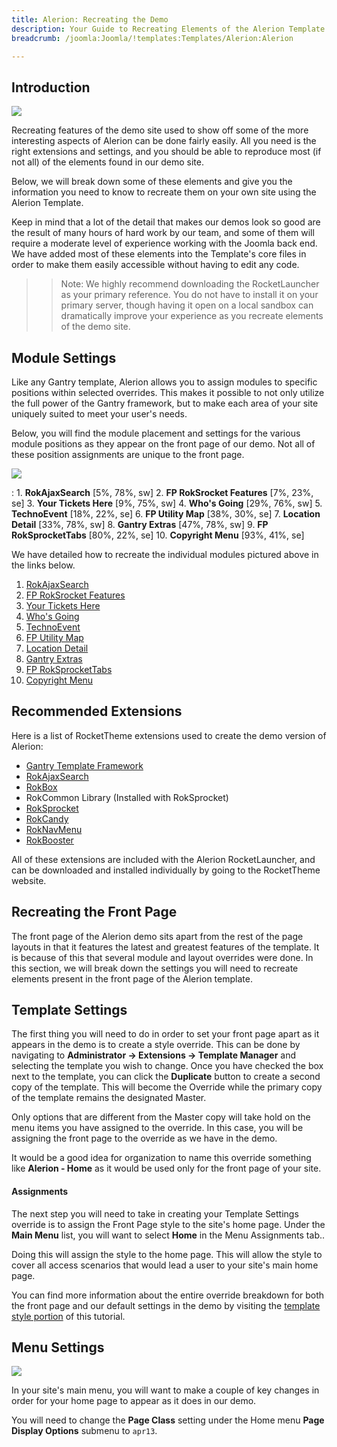 ```yaml
---
title: Alerion: Recreating the Demo
description: Your Guide to Recreating Elements of the Alerion Template for Joomla
breadcrumb: /joomla:Joomla/!templates:Templates/Alerion:Alerion

---
```


Introduction
-----

![][alerion2]

Recreating features of the demo site used to show off some of the more interesting aspects of Alerion can be done fairly easily. All you need is the right extensions and settings, and you should be able to reproduce most (if not all) of the elements found in our demo site. 

Below, we will break down some of these elements and give you the information you need to know to recreate them on your own site using the Alerion Template.

Keep in mind that a lot of the detail that makes our demos look so good are the result of many hours of hard work by our team, and some of them will require a moderate level of experience working with the Joomla back end. We have added most of these elements into the Template's core files in order to make them easily accessible without having to edit any code.

>> Note: We highly recommend downloading the RocketLauncher as your primary reference. You do not have to install it on your primary server, though having it open on a local sandbox can dramatically improve your experience as you recreate elements of the demo site.

Module Settings
-----

Like any Gantry template, Alerion allows you to assign modules to specific positions within selected overrides. This makes it possible to not only utilize the full power of the Gantry framework, but to make each area of your site uniquely suited to meet your user's needs.

Below, you will find the module placement and settings for the various module positions as they appear on the front page of our demo. Not all of these position assignments are unique to the front page.

![][alerion]

:   1. **RokAjaxSearch**  [5%, 78%, sw]
    2. **FP RokSrocket Features**  [7%, 23%, se]
    3. **Your Tickets Here**  [9%, 75%, sw]
    4. **Who's Going**  [29%, 76%, sw]
    5. **TechnoEvent**  [18%, 22%, se]
    6. **FP Utility Map**  [38%, 30%, se]
    7. **Location Detail**  [33%, 78%, sw]
    8. **Gantry Extras**  [47%, 78%, sw]
    9. **FP RokSprocketTabs**  [80%, 22%, se]
    10. **Copyright Menu**  [93%, 41%, se]

We have detailed how to recreate the individual modules pictured above in the links below.

1. [RokAjaxSearch][module1]
2. [FP RokSrocket Features][module2]
3. [Your Tickets Here][module3]
4. [Who's Going][module4]
5. [TechnoEvent][module5]
6. [FP Utility Map][module6]
7. [Location Detail][module7]
8. [Gantry Extras][module8]
9. [FP RokSprocketTabs][module9]
10. [Copyright Menu][module10]

Recommended Extensions
-----

Here is a list of RocketTheme extensions used to create the demo version of Alerion:

* [Gantry Template Framework][gantry]
* [RokAjaxSearch][rokajaxsearch]
* [RokBox][rokbox]
* RokCommon Library (Installed with RokSprocket)
* [RokSprocket][roksprocket]
* [RokCandy][rokcandy]
* [RokNavMenu][roknavmenu]
* [RokBooster][rokbooster]

All of these extensions are included with the Alerion RocketLauncher, and can be downloaded and installed individually by going to the RocketTheme website.

Recreating the Front Page
-----

The front page of the Alerion demo sits apart from the rest of the page layouts in that it features the latest and greatest features of the template. It is because of this that several module and layout overrides were done. In this section, we will break down the settings you will need to recreate elements present in the front page of the Alerion template.

Template Settings
-----

The first thing you will need to do in order to set your front page apart as it appears in the demo is to create a style override. This can be done by navigating to **Administrator -> Extensions -> Template Manager** and selecting the template you wish to change.  Once you have checked the box next to the template, you can click the **Duplicate** button to create a second copy of the template. This will become the Override while the primary copy of the template remains the designated Master.

Only options that are different from the Master copy will take hold on the menu items you have assigned to the override. In this case, you will be assigning the front page to the override as we have in the demo.

It would be a good idea for organization to name this override something like **Alerion - Home** as it would be used only for the front page of your site.

#### Assignments

The next step you will need to take in creating your Template Settings override is to assign the Front Page style to the site's home page. Under the **Main Menu** list, you will want to select **Home** in the Menu Assignments tab..

Doing this will assign the style to the home page. This will allow the style to cover all access scenarios that would lead a user to your site's main home page.

You can find more information about the entire override breakdown for both the front page and our default settings in the demo by visiting the [template style portion][demooverride] of this tutorial.

Menu Settings
-----

![][mainmenu]

In your site's main menu, you will want to make a couple of key changes in order for your home page to appear as it does in our demo.

You will need to change the **Page Class** setting under the Home menu **Page Display Options** submenu to `apr13`.

[gantry]: http://gantry-framework.org/download
[rokajaxsearch]: http://www.rockettheme.com/extensions-joomla/rokajaxsearch
[rokbox]: http://www.rockettheme.com/extensions-joomla/rokbox
[roksprocket]: http://www.rockettheme.com/extensions-joomla/roksprocket
[alerion]: assets/alerion.jpg
[alerion2]: assets/alerion2.jpeg
[demooverride]: demo_override.md
[roknavmenu]: http://www.rockettheme.com/extensions-joomla/roknavmenu
[rokbooster]: http://www.rockettheme.com/extensions-joomla/rokbooster
[rokcandy]: http://www.rockettheme.com/extensions-joomla/rokcandy
[module1]: demo_module_1.md
[module2]: demo_module_2.md
[module3]: demo_module_3.md
[module4]: demo_module_4.md
[module5]: demo_module_5.md
[module6]: demo_module_6.md
[module7]: demo_module_7.md
[module8]: demo_module_8.md
[module9]: demo_module_9.md
[module10]: demo_module_10.md
[module11]: demo_module_11.md
[mainmenu]: assets/menu_1.jpeg
[icons]: http://fortawesome.github.io/Font-Awesome/icons/
[article]: assets/article.jpg